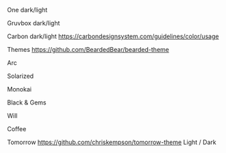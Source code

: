 One dark/light

Gruvbox dark/light

Carbon dark/light https://carbondesignsystem.com/guidelines/color/usage

Themes https://github.com/BeardedBear/bearded-theme

Arc

Solarized

Monokai

Black & Gems

Will

Coffee

Tomorrow https://github.com/chriskempson/tomorrow-theme Light / Dark
